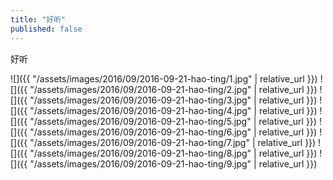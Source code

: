 ```yaml
---
title: "好听"
published: false
---
```

好听



![]({{ "/assets/images/2016/09/2016-09-21-hao-ting/1.jpg" | relative_url }})
![]({{ "/assets/images/2016/09/2016-09-21-hao-ting/2.jpg" | relative_url }})
![]({{ "/assets/images/2016/09/2016-09-21-hao-ting/3.jpg" | relative_url }})
![]({{ "/assets/images/2016/09/2016-09-21-hao-ting/4.jpg" | relative_url }})
![]({{ "/assets/images/2016/09/2016-09-21-hao-ting/5.jpg" | relative_url }})
![]({{ "/assets/images/2016/09/2016-09-21-hao-ting/6.jpg" | relative_url }})
![]({{ "/assets/images/2016/09/2016-09-21-hao-ting/7.jpg" | relative_url }})
![]({{ "/assets/images/2016/09/2016-09-21-hao-ting/8.jpg" | relative_url }})
![]({{ "/assets/images/2016/09/2016-09-21-hao-ting/9.jpg" | relative_url }})
